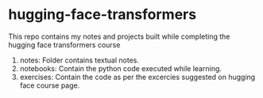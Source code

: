 # hugging-face-transformers
This repo contains my notes and projects built while completing the hugging face transformers course 

1. notes: Folder contains textual notes.
2. notebooks: Contain the python code executed while learning.
3. exercises: Contain the code as per the excercies suggested on hugging face course page.